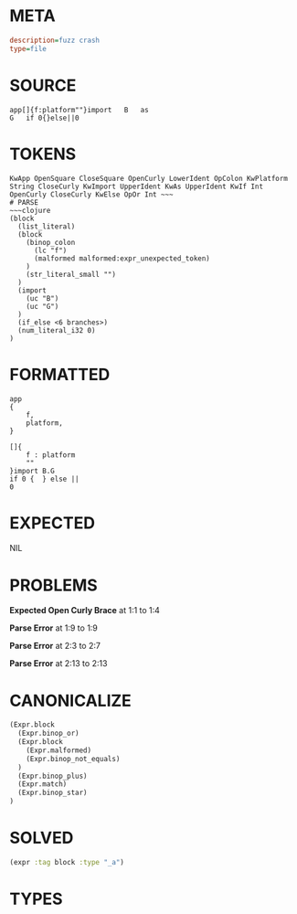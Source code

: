 # META
~~~ini
description=fuzz crash
type=file
~~~
# SOURCE
~~~roc
app[]{f:platform""}import	B	as
G	if 0{}else||0
~~~
# TOKENS
~~~text
KwApp OpenSquare CloseSquare OpenCurly LowerIdent OpColon KwPlatform String CloseCurly KwImport UpperIdent KwAs UpperIdent KwIf Int OpenCurly CloseCurly KwElse OpOr Int ~~~
# PARSE
~~~clojure
(block
  (list_literal)
  (block
    (binop_colon
      (lc "f")
      (malformed malformed:expr_unexpected_token)
    )
    (str_literal_small "")
  )
  (import
    (uc "B")
    (uc "G")
  )
  (if_else <6 branches>)
  (num_literal_i32 0)
)
~~~
# FORMATTED
~~~roc
app
{
	f,
	platform,
}

[]{
	f : platform
	""
}import B.G
if 0 {  } else ||
0
~~~
# EXPECTED
NIL
# PROBLEMS
**Expected Open Curly Brace**
at 1:1 to 1:4

**Parse Error**
at 1:9 to 1:9

**Parse Error**
at 2:3 to 2:7

**Parse Error**
at 2:13 to 2:13

# CANONICALIZE
~~~clojure
(Expr.block
  (Expr.binop_or)
  (Expr.block
    (Expr.malformed)
    (Expr.binop_not_equals)
  )
  (Expr.binop_plus)
  (Expr.match)
  (Expr.binop_star)
)
~~~
# SOLVED
~~~clojure
(expr :tag block :type "_a")
~~~
# TYPES
~~~roc
~~~
